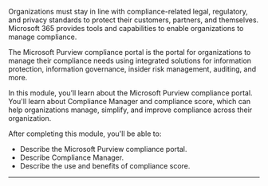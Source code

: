 
Organizations must stay in line with compliance-related legal, regulatory, and privacy standards to protect their customers, partners, and themselves. Microsoft 365 provides tools and capabilities to enable organizations to manage compliance.

The Microsoft Purview compliance portal is the portal for organizations to manage their compliance needs using integrated solutions for information protection, information governance, insider risk management, auditing, and more.

In this module, you’ll learn about the Microsoft Purview compliance portal. You'll learn about Compliance Manager and compliance score, which can help organizations manage, simplify, and improve compliance across their organization.

After completing this module, you'll be able to:

- Describe the Microsoft Purview compliance portal.
- Describe Compliance Manager.
- Describe the use and benefits of compliance score.

---